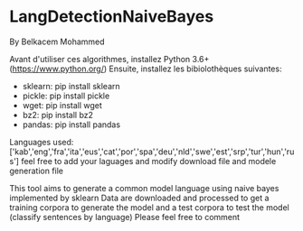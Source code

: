 # LangDetectionNaiveBayes

By Belkacem Mohammed

Avant d'utiliser ces algorithmes, installez
Python 3.6+ (https://www.python.org/)
Ensuite, installez les bibiolothèques suivantes:

* sklearn: pip install sklearn
* pickle:  pip install pickle
* wget:  pip install wget
* bz2: pip install bz2
* pandas: pip install pandas


Languages used: ['kab','eng','fra','ita','eus','cat','por','spa','deu','nld','swe','est','srp','tur','hun','rus']
feel free to add your laguages and modify download file and modele generation file

This tool aims to generate a common model language using naive bayes implemented by sklearn
Data are downloaded and processed to get a training corpora to generate the model and a test corpora to test the model (classify sentences by language)
Please feel free to comment
